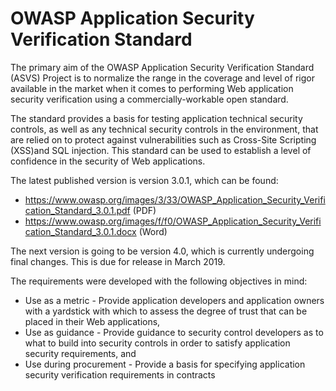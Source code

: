 OWASP Application Security Verification Standard
====

The primary aim of the OWASP Application Security Verification Standard (ASVS) Project is to normalize the range in the coverage and level of rigor available in the market when it comes to performing Web application security verification using a commercially-workable open standard. 

The standard provides a basis for testing application technical security controls, as well as any technical security controls in the environment, that are relied on to protect against vulnerabilities such as Cross-Site Scripting (XSS)and SQL injection. This standard can be used to establish a level of confidence in the security of Web applications.

The latest published version is version 3.0.1, which can be found:
* https://www.owasp.org/images/3/33/OWASP_Application_Security_Verification_Standard_3.0.1.pdf (PDF)
* https://www.owasp.org/images/f/f0/OWASP_Application_Security_Verification_Standard_3.0.1.docx (Word)

The next version is going to be version 4.0, which is currently undergoing final changes. This is due for release in March 2019.

The requirements were developed with the following objectives in mind:

* Use as a metric - Provide application developers and application owners with a yardstick with which to assess the degree of trust that can be placed in their Web applications,
* Use as guidance - Provide guidance to security control developers as to what to build into security controls in order to satisfy application security requirements, and
* Use during procurement - Provide a basis for specifying application security verification requirements in contracts
